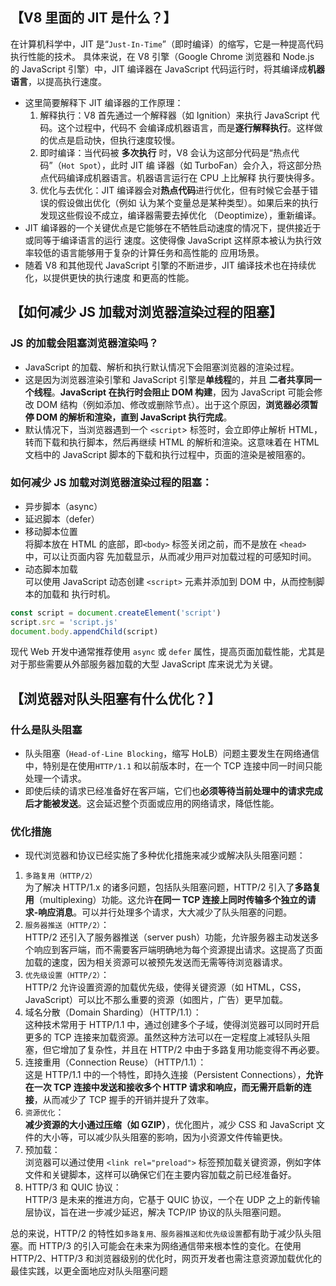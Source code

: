 ## 【V8 ⾥⾯的 JIT 是什么？】

在计算机科学中，JIT 是“`Just-In-Time`”（即时编译）的缩写，它是⼀种提⾼代码执⾏性能的技术。
具体来说，在 V8 引擎（Google Chrome 浏览器和 Node.js 的 JavaScript 引擎）中，JIT 编译器在
JavaScript 代码运⾏时，将其编译成**机器语⾔**，以提⾼执⾏速度。

- 这⾥简要解释下 JIT 编译器的⼯作原理：
  1. 解释执⾏：V8 ⾸先通过⼀个解释器（如 Ignition）来执⾏ JavaScript 代码。这个过程中，代码不
     会编译成机器语⾔，⽽是**逐⾏解释执⾏**。这样做的优点是启动快，但执⾏速度较慢。
  2. 即时编译：当代码被 **多次执⾏** 时，V8 会认为这部分代码是“热点代码”（`Hot Spot`），此时 JIT 编
     译器（如 TurboFan）会介⼊，将这部分热点代码编译成机器语⾔。机器语⾔运⾏在 CPU 上⽐解释
     执⾏要快得多。
  3. 优化与去优化：JIT 编译器会对**热点代码**进⾏优化，但有时候它会基于错误的假设做出优化（例如
     认为某个变量总是某种类型）。如果后来的执⾏发现这些假设不成⽴，编译器需要去掉优化
     （Deoptimize），重新编译。
- JIT 编译器的⼀个关键优点是它能够在不牺牲启动速度的情况下，提供接近于或同等于编译语⾔的运⾏
  速度。这使得像 JavaScript 这样原本被认为执⾏效率较低的语⾔能够⽤于复杂的计算任务和⾼性能的
  应⽤场景。
- 随着 V8 和其他现代 JavaScript 引擎的不断进步，JIT 编译技术也在持续优化，以提供更快的执⾏速度
  和更⾼的性能。

## 【如何减少 JS 加载对浏览器渲染过程的阻塞】

### JS 的加载会阻塞浏览器渲染吗？

- JavaScript 的加载、解析和执⾏默认情况下会阻塞浏览器的渲染过程。
- 这是因为浏览器渲染引擎和 JavaScript 引擎是**单线程**的，并且 **⼆者共享同⼀个线程**。**JavaScript 在执⾏时会阻⽌ DOM 构建**，因为 JavaScript 可能会修改 DOM 结构（例如添加、修改或删除节点）。出于这个原因，**浏览器必须暂停 DOM 的解析和渲染，直到 JavaScript 执⾏完成**。
- 默认情况下，当浏览器遇到⼀个 `<script`> 标签时，会⽴即停⽌解析 HTML，转⽽下载和执⾏脚本，然后再继续 HTML 的解析和渲染。这意味着在 HTML ⽂档中的 JavaScript 脚本的下载和执⾏过程中，⻚⾯的渲染是被阻塞的。

### 如何减少 JS 加载对浏览器渲染过程的阻塞：

- 异步脚本（async）
- 延迟脚本（defer）
- 移动脚本位置  
   将脚本放在 HTML 的底部，即`<body>` 标签关闭之前，⽽不是放在 `<head>` 中，可以让⻚⾯内容
  先加载显⽰，从⽽减少⽤⼾对加载过程的可感知时间。
- 动态脚本加载  
  可以使⽤ JavaScript 动态创建 `<script>` 元素并添加到 DOM 中，从而控制脚本的加载和
  执⾏时机。

```js
const script = document.createElement('script')
script.src = 'script.js'
document.body.appendChild(script)
```

现代 Web 开发中通常推荐使⽤ `async` 或 `defer` 属性，提⾼⻚⾯加载性能，尤其是对于那些需要从外部服务器加载的⼤型 JavaScript 库来说尤为关键。

## 【浏览器对队头阻塞有什么优化？】

### 什么是队头阻塞

- 队头阻塞（`Head-of-Line Blocking`，缩写 HoLB）问题主要发⽣在⽹络通信中，特别是在使⽤`HTTP/1.1` 和以前版本时，在⼀个 TCP 连接中同⼀时间只能处理⼀个请求。
- 即使后续的请求已经准备好在客⼾端，它们也**必须等待当前处理中的请求完成后才能被发送**。这会延迟整个⻚⾯或应⽤的⽹络请求，降低性能。

### 优化措施

- 现代浏览器和协议已经实施了多种优化措施来减少或解决队头阻塞问题：

1. `多路复⽤（HTTP/2）`  
   为了解决 HTTP/1.x 的诸多问题，包括队头阻塞问题，HTTP/2 引⼊了**多路复⽤**（multiplexing）功能。这允许**在同⼀ TCP 连接上同时传输多个独⽴的请求-响应消息**。可以并⾏处理多个请求，⼤⼤减少了队头阻塞的问题。
2. `服务器推送（HTTP/2）`：  
   HTTP/2 还引⼊了服务器推送（server push）功能，允许服务器主动发送多个响应到客⼾端，⽽不需要客⼾端明确地为每个资源提出请求。这提⾼了⻚⾯加载的速度，因为相关资源可以被预先发送⽽⽆需等待浏览器请求。
3. `优先级设置（HTTP/2）`：  
   HTTP/2 允许设置资源的加载优先级，使得关键资源（如 HTML，CSS，JavaScript）可以⽐不那么重要的资源（如图⽚，⼴告）更早加载。
4. 域名分散（Domain Sharding）（HTTP/1.1）：  
   这种技术常⽤于 HTTP/1.1 中，通过创建多个⼦域，使得浏览器可以同时开启更多的 TCP 连接来加载资源。虽然这种⽅法可以在⼀定程度上减轻队头阻塞，但它增加了复杂性，并且在 HTTP/2 中由于多路复⽤功能变得不再必要。
5. 连接重⽤（Connection Reuse）（HTTP/1.1）：  
   这是 HTTP/1.1 中的⼀个特性，即持久连接（Persistent Connections），**允许在⼀次 TCP 连接中发送和接收多个 HTTP 请求和响应，⽽⽆需开启新的连接**，从⽽减少了 TCP 握⼿的开销并提升了效率。
6. `资源优化`：  
   **减少资源的⼤⼩通过压缩（如 GZIP）**，优化图⽚，减少 CSS 和 JavaScript ⽂件的⼤⼩等，可以减少队头阻塞的影响，因为⼩资源⽂件传输更快。
7. 预加载：  
   浏览器可以通过使⽤ `<link rel="preload">` 标签预加载关键资源，例如字体⽂件和关键脚本，这样可以确保它们在主要内容加载之前已经准备好。
8. HTTP/3 和 QUIC 协议：  
   HTTP/3 是未来的推进⽅向，它基于 QUIC 协议，⼀个在 UDP 之上的新传输层协议，旨在进⼀步减少延迟，解决 TCP/IP 协议的队头阻塞问题。

总的来说，HTTP/2 的特性如`多路复⽤、服务器推送和优先级设置`都有助于减少队头阻塞。⽽ HTTP/3 的引⼊可能会在未来为⽹络通信带来根本性的变化。在使⽤ HTTP/2、HTTP/3 和浏览器级别的优化时，⽹⻚开发者也需注意资源加载优化的最佳实践，以更全⾯地应对队头阻塞问题
